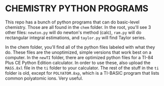 # CHEMISTRY PYTHON PROGRAMS

This repo has a bunch of python programs that can do basic-level chemistry. Those are all found in the `chem` folder. In the root, you'll see 3 other files: `newton.py` will do newton's method (calc), `ram.py` will do rectangular integral estimations, and `taylor.py` will find Taylor series. 

In the chem folder, you'll find all of the python files labeled with what they do. These files are the unoptimized, simple versions that work best on a computer. In the `newTI` folder, there are optimized python files for a TI-84 Plus CE Python Edition calculator. In order to use these, also upload the `MASS.8xl` file in the `ti` folder to your calculator. The rest of the stuff in the `ti` folder is old, except for `POLYATOM.8xp`, which is a TI-BASIC program that lists common polyatomic ions. Very useful. 